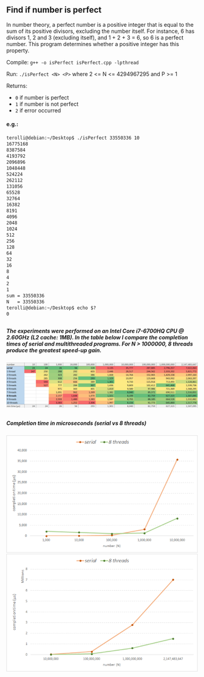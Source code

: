 ## Find if number is perfect

In number theory, a perfect number is a positive integer that is equal to the sum of its positive divisors, excluding the number itself. For instance, 6 has divisors 1, 2 and 3 (excluding itself), and 1 + 2 + 3 = 6, so 6 is a perfect number. This program determines whether a positive integer has this property.

Compile: `g++ -o isPerfect isPerfect.cpp -lpthread`

Run: `./isPerfect <N> <P>` where 2 <= N <= 4294967295 and P >= 1

Returns:
* `0` if number is perfect
* `1` if number is not perfect
* `2` if error occurred

#### e.g.:
````
terolli@debian:~/Desktop$ ./isPerfect 33550336 10
16775168
8387584
4193792
2096896
1048448
524224
262112
131056
65528
32764
16382
8191
4096
2048
1024
512
256
128
64
32
16
8
4
2
1
sum = 33550336
N   = 33550336
terolli@debian:~/Desktop$ echo $?
0
````

##

##### The experiments were performed on an Intel Core i7-6700HQ CPU @ 2.60GHz (L2 cache: 1MB). In the table below I compare the completion times of serial and multithreaded programs. For N > 1000000, 8 threads produce the greatest speed-up gain.
![alt text](https://github.com/LedioTerolli/isNumberPerfect/blob/master/misc/completion%20time.jpg)
##
##### Completion time in microseconds (serial vs 8 threads)
![alt text](https://github.com/LedioTerolli/isNumberPerfect/blob/master/misc/graph%201.png)
![alt text](https://github.com/LedioTerolli/isNumberPerfect/blob/master/misc/graph%202.png)
